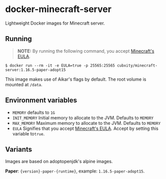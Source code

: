 # docker-minecraft-server
Lightweight Docker images for Minecraft server.

## Running
> **NOTE:** By running the following command, you accept [Minecraft's EULA](https://www.minecraft.net/en-us/eula).

```shell
$ docker run --rm -it -e EULA=true -p 25565:25565 cubxity/minecraft-server:1.16.5-paper-adopt15
```
This image makes use of Aikar's flags by default. The root volume is mounted at `/data`.

## Environment variables
- `MEMORY` defaults to `1G`
- `INIT_MEMORY` Initial memory to allocate to the JVM. Defaults to `MEMORY`
- `MAX_MEMORY` Maximum memory to allocate to the JVM.  Defaults to `MEMORY`
- `EULA` Signifies that you accept [Minecraft's EULA](https://www.minecraft.net/en-us/eula). Accept by setting this variable to`true`.

## Variants
Images are based on adoptopenjdk's alpine images.

**Paper**: `{version}-paper-{runtime}`, example: `1.16.5-paper-adopt15`.